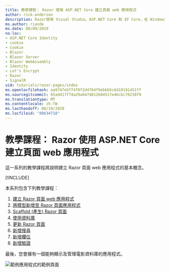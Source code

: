 ```yaml
---
title: 教學課程： Razor 使用 ASP.NET Core 建立頁面 web 應用程式
author: rick-anderson
description: Razor使用 Visual Studio、ASP.NET Core 和 EF Core，在 Windows 上建立頁面 web 應用程式。
ms.author: riande
ms.date: 08/09/2019
no-loc:
- ASP.NET Core Identity
- cookie
- Cookie
- Blazor
- Blazor Server
- Blazor WebAssembly
- Identity
- Let's Encrypt
- Razor
- SignalR
uid: tutorials/razor-pages/index
ms.openlocfilehash: aa9747e5f74f0f2d4764f9ebbb5c6d19191451ff
ms.sourcegitcommit: 65add17f74a29a647d812b04517e46cbc78258f9
ms.translationtype: MT
ms.contentlocale: zh-TW
ms.lasthandoff: 08/19/2020
ms.locfileid: "88634718"
---
```

# <a name="tutorial-create-a-no-locrazor-pages-web-app-with-aspnet-core"></a>教學課程： Razor 使用 ASP.NET Core 建立頁面 web 應用程式

這一系列的教學課程將說明建立 Razor 頁面 web 應用程式的基本概念。 

[!INCLUDE[](~/includes/advancedRP.md)]

本系列包含下列教學課程：

1. [建立 Razor 頁面 web 應用程式](xref:tutorials/razor-pages/razor-pages-start)
1. [將模型新增至 Razor 頁面應用程式](xref:tutorials/razor-pages/model)
1. [Scaffold (產生) Razor 頁面](xref:tutorials/razor-pages/page)
1. [使用資料庫](xref:tutorials/razor-pages/sql)
1. [更新 Razor 頁面](xref:tutorials/razor-pages/da1)
1. [新增搜尋](xref:tutorials/razor-pages/search)
1. [新增欄位](xref:tutorials/razor-pages/new-field)
1. [新增驗證](xref:tutorials/razor-pages/validation)

最後，您會擁有一個能夠顯示及管理電影資料庫的應用程式。

![範例應用程式的範例頁面](index/_static/sample-page.png)
